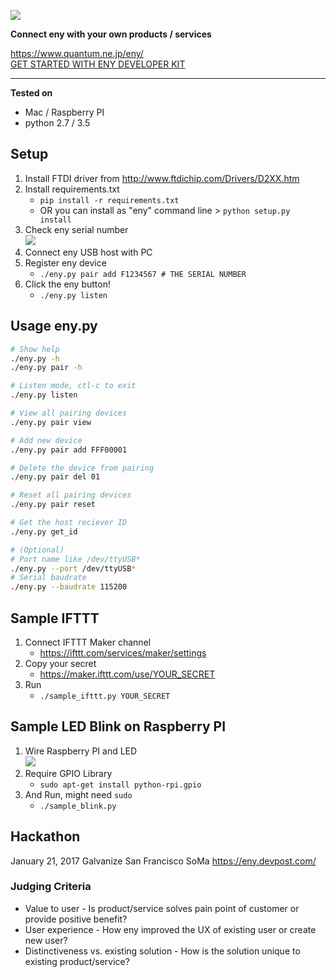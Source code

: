 ![](img/eny_logo.png)

__Connect eny with your own products / services__  

https://www.quantum.ne.jp/eny/  
[GET STARTED WITH ENY DEVELOPER KIT](https://www.quantum.ne.jp/eny/developer-kit/)

---

__Tested on__  
- Mac / Raspberry PI  
- python 2.7 / 3.5

## Setup

1. Install FTDI driver from http://www.ftdichip.com/Drivers/D2XX.htm
1. Install requirements.txt
	- ```pip install -r requirements.txt```
	- OR you can install as "eny" command line > ```python setup.py install```
1. Check eny serial number  
	![](img/eny.png)
1. Connect eny USB host with PC
1. Register eny device
	- ```./eny.py pair add F1234567 # THE SERIAL NUMBER```
1. Click the eny button!
	- ```./eny.py listen```

## Usage eny.py

```bash
# Show help
./eny.py -h
./eny.py pair -h

# Listen mode, ctl-c to exit
./eny.py listen

# View all pairing devices
./eny.py pair view

# Add new device
./eny.py pair add FFF00001

# Delete the device from pairing
./eny.py pair del 01

# Reset all pairing devices
./eny.py pair reset

# Get the host reciever ID
./eny.py get_id

# (Optional)
# Port name like /dev/ttyUSB*
./eny.py --port /dev/ttyUSB*
# Serial baudrate
./eny.py --baudrate 115200
```


## Sample IFTTT

1. Connect IFTTT Maker channel
	- https://ifttt.com/services/maker/settings
1. Copy your secret
	- https://maker.ifttt.com/use/YOUR_SECRET
1. Run
	- ```./sample_ifttt.py YOUR_SECRET```


## Sample LED Blink on Raspberry PI


1. Wire Raspberry PI and LED  
	![](img/blink.png)
1. Require GPIO Library
	- ```sudo apt-get install python-rpi.gpio```
1. And Run, might need `sudo`
	- ```./sample_blink.py```


## Hackathon
January 21, 2017
Galvanize San Francisco SoMa
https://eny.devpost.com/

### Judging Criteria
* Value to user - Is product/service solves pain point of customer or provide positive benefit?
* User experience - How eny improved the UX of existing user or create new user?
* Distinctiveness vs. existing solution - How is the solution unique to existing product/service?
